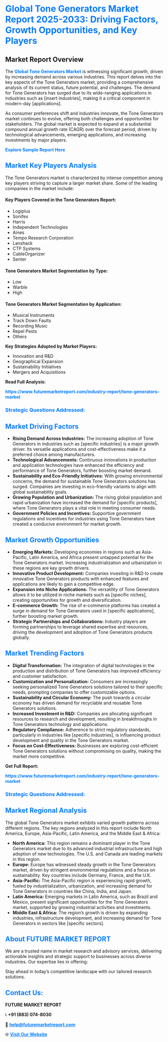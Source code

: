 <h1 style="color: #007BFF;">Global Tone Generators Market Report 2025-2033: Driving Factors, Growth Opportunities, and Key Players</h1>

<section id="overview">
<h2>Market Report Overview</h2>
<p>The <a href="https://www.futuremarketreport.com/industry-report/tone-generators-market" style="color: #007BFF; text-decoration: none;"><strong>Global Tone Generators Market</strong></a> is witnessing significant growth, driven by increasing demand across various industries. This report delves into the key aspects of the Tone Generators market, providing a comprehensive analysis of its current status, future potential, and challenges. The demand for Tone Generators has surged due to its wide-ranging applications in industries such as [insert industries], making it a critical component in modern-day [applications].</p>
<p>As consumer preferences shift and industries innovate, the Tone Generators market continues to evolve, offering both challenges and opportunities for stakeholders. The global market is expected to expand at a substantial compound annual growth rate (CAGR) over the forecast period, driven by technological advancements, emerging applications, and increasing investments by major players.</p>
</section>

<section id="overview">
<p><a href="https://www.futuremarketreport.com/request-sample/reportId=115611" style="color: #007BFF; text-decoration: none;"><strong>Explore Sample Report Here</strong></a></p>
</section>

<section id="key-players">
<h2 style="color: #007BFF;">Market Key Players Analysis</h2>
<p>The Tone Generators market is characterized by intense competition among key players striving to capture a larger market share. Some of the leading companies in the market include:</p>
<h4>Key Players Covered in the Tone Generators Report:</h4>
<ul><li>Logiplus</li><li>Sonifex</li><li>Harris</li><li>Independent Technologies</li><li>Aines</li><li>Tempo Research Corporation</li><li>Lanshack</li><li>CTP Systems</li><li>CableOrganizer</li><li>Senter</li></ul>
<h4>Tone Generators Market Segmentation by Type:</h4>
<ul><li>Low</li><li>Warble</li><li>High</li></ul>

<h4>Tone Generators Market Segmentation by Application:</h4>
<ul><li>Musical Instruments</li><li>Track Down Faults</li><li>Recording Music</li><li>Repel Pests</li><li>Others</li></ul>
<p><strong>Key Strategies Adopted by Market Players:</strong></p>
<ul>
<li>Innovation and R&D</li>
<li>Geographical Expansion</li>
<li>Sustainability Initiatives</li>
<li>Mergers and Acquisitions</li>
</ul>
</section>

<section>
<p><strong>Read Full Analysis: </strong></p><a href="https://www.futuremarketreport.com/industry-report/tone-generators-market" style="color: #007BFF; text-decoration: none;"><strong>https://www.futuremarketreport.com/industry-report/tone-generators-market</strong></a>
<h3 style="color: #007BFF;">Strategic Questions Addressed:</h3>
</section>

<section id="driving-factors">
<h2 style="color: #007BFF;">Market Driving Factors</h2>
<ul>
<li><strong>Rising Demand Across Industries:</strong> The increasing adoption of Tone Generators in industries such as [specific industries] is a major growth driver. Its versatile applications and cost-effectiveness make it a preferred choice among manufacturers.</li>
<li><strong>Technological Advancements:</strong> Continuous innovations in production and application technologies have enhanced the efficiency and performance of Tone Generators, further boosting market demand.</li>
<li><strong>Sustainability and Eco-Friendly Initiatives:</strong> With growing environmental concerns, the demand for sustainable Tone Generators solutions has surged. Companies are investing in eco-friendly variants to align with global sustainability goals.</li>
<li><strong>Growing Population and Urbanization:</strong> The rising global population and rapid urbanization have increased the demand for [specific products], where Tone Generators plays a vital role in meeting consumer needs.</li>
<li><strong>Government Policies and Incentives:</strong> Supportive government regulations and incentives for industries using Tone Generators have created a conducive environment for market growth.</li>
</ul>
</section>

<section id="growth-opportunities">
<h2 style="color: #007BFF;">Market Growth Opportunities</h2>
<ul>
<li><strong>Emerging Markets:</strong> Developing economies in regions such as Asia-Pacific, Latin America, and Africa present untapped potential for the Tone Generators market. Increasing industrialization and urbanization in these regions are key growth drivers.</li>
<li><strong>Innovative Product Development:</strong> Companies investing in R&D to create innovative Tone Generators products with enhanced features and applications are likely to gain a competitive edge.</li>
<li><strong>Expansion into Niche Applications:</strong> The versatility of Tone Generators allows it to be utilized in niche markets such as [specific niches], creating opportunities for growth and diversification.</li>
<li><strong>E-commerce Growth:</strong> The rise of e-commerce platforms has created a surge in demand for Tone Generators used in [specific applications], further boosting market growth.</li>
<li><strong>Strategic Partnerships and Collaborations:</strong> Industry players are forming partnerships to leverage shared expertise and resources, driving the development and adoption of Tone Generators products globally.</li>
</ul>
</section>

<section id="trending-factors">
<h2 style="color: #007BFF;">Market Trending Factors</h2>
<ul>
<li><strong>Digital Transformation:</strong> The integration of digital technologies in the production and distribution of Tone Generators has improved efficiency and customer satisfaction.</li>
<li><strong>Customization and Personalization:</strong> Consumers are increasingly seeking personalized Tone Generators solutions tailored to their specific needs, prompting companies to offer customizable options.</li>
<li><strong>Sustainability and Circular Economy:</strong> The push towards a circular economy has driven demand for recyclable and reusable Tone Generators solutions.</li>
<li><strong>Increased Investment in R&D:</strong> Companies are allocating significant resources to research and development, resulting in breakthroughs in Tone Generators technology and applications.</li>
<li><strong>Regulatory Compliance:</strong> Adherence to strict regulatory standards, particularly in industries like [specific industries], is influencing product development and quality in the Tone Generators market.</li>
<li><strong>Focus on Cost-Effectiveness:</strong> Businesses are exploring cost-efficient Tone Generators solutions without compromising on quality, making the market more competitive.</li>
</ul>
</section>

<section>
<p><strong>Get Full Report: </strong></p><a href="https://www.futuremarketreport.com/industry-report/tone-generators-market" style="color: #007BFF; text-decoration: none;"><strong>https://www.futuremarketreport.com/industry-report/tone-generators-market</strong></a>
<h3 style="color: #007BFF;">Strategic Questions Addressed:</h3>
</section>


<section id="regional-analysis">
<h2 style="color: #007BFF;">Market Regional Analysis</h2>
<p>The global Tone Generators market exhibits varied growth patterns across different regions. The key regions analyzed in this report include North America, Europe, Asia-Pacific, Latin America, and the Middle East & Africa:</p>
<ul>
<li><strong>North America:</strong> This region remains a dominant player in the Tone Generators market due to its advanced industrial infrastructure and high adoption of new technologies. The U.S. and Canada are leading markets in this region.</li>
<li><strong>Europe:</strong> Europe has witnessed steady growth in the Tone Generators market, driven by stringent environmental regulations and a focus on sustainability. Key countries include Germany, France, and the U.K.</li>
<li><strong>Asia-Pacific:</strong> The Asia-Pacific region is experiencing rapid growth, fueled by industrialization, urbanization, and increasing demand for Tone Generators in countries like China, India, and Japan.</li>
<li><strong>Latin America:</strong> Emerging markets in Latin America, such as Brazil and Mexico, present significant opportunities for the Tone Generators market, supported by growing industrial activities and investments.</li>
<li><strong>Middle East & Africa:</strong> The region’s growth is driven by expanding industries, infrastructure development, and increasing demand for Tone Generators in sectors like [specific sectors].</li>
</ul>
</section>

<footer>
<h2 style="color: #007BFF;">About FUTURE MARKET REPORT</h2>
<p>We are a trusted name in market research and advisory services, delivering actionable insights and strategic support to businesses across diverse industries. Our expertise lies in offering:</p>

<p>Stay ahead in today’s competitive landscape with our tailored research solutions.</p>

<h2 style="color: #007BFF;">Contact Us:</h2>
<p><strong>FUTURE MARKET REPORT</strong></p>
<p>📞 <strong>+91 (883) 074-8030</strong></p>
<p>📧 <strong><a href="mailto:help@futuremarketreport.com" style="color: #007BFF;">help@futuremarketreport.com</a></strong></p>
<p>🌐 <strong><a href="https://www.futuremarketreport.com/" style="color: #007BFF;">Visit Our Website</a></strong></p>
</footer>